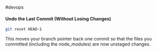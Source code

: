 #devops 

#### Undo the Last Commit (Without Losing Changes)

```bash
git reset HEAD~1
```

This moves your branch pointer back one commit so that the files you committed (including the node_modules) are now unstaged changes.
